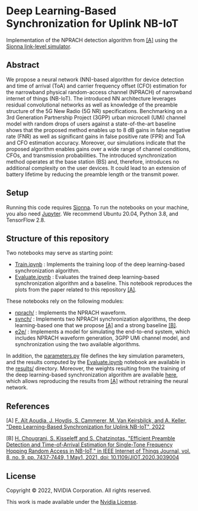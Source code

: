 <!-- SPDX-FileCopyrightText: Copyright (c) 2022 NVIDIA CORPORATION & AFFILIATES. All rights reserved.
SPDX-License-Identifier: LicenseRef-NvidiaProprietary

NVIDIA CORPORATION, its affiliates and licensors retain all intellectual
property and proprietary rights in and to this material, related
documentation and any modifications thereto. Any use, reproduction,
disclosure or distribution of this material and related documentation
without an express license agreement from NVIDIA CORPORATION or
its affiliates is strictly prohibited. -->

# Deep Learning-Based Synchronization for Uplink NB-IoT

Implementation of the NPRACH detection algorithm from
[[A]](https://arxiv.org/abs/2205.10805) using the
[Sionna link-level simulator](https://nvlabs.github.io/sionna/).

## Abstract

We propose a neural network (NN)-based algorithm for device detection and time
of arrival (ToA) and carrier frequency offset (CFO) estimation for the
narrowband physical random-access channel (NPRACH) of narrowband internet of
things (NB-IoT). The introduced NN architecture leverages residual convolutional
networks as well as knowledge of the preamble structure of the 5G New Radio
(5G NR) specifications. Benchmarking on a 3rd Generation Partnership Project
(3GPP) urban microcell (UMi) channel model with random drops of users against a
state-of-the-art baseline shows that the proposed method enables up to 8 dB
gains in false negative rate (FNR) as well as significant gains in false
positive rate (FPR) and ToA and CFO estimation accuracy. Moreover, our
simulations indicate that the proposed algorithm enables gains over a wide range
of channel conditions, CFOs, and transmission probabilities. The introduced
synchronization method operates at the base station (BS) and, therefore,
introduces no additional complexity on the user devices. It could lead to an
extension of battery lifetime by reducing the preamble length or the transmit
power.

## Setup

Running this code requires [Sionna](https://nvlabs.github.io/sionna/).
To run the notebooks on your machine, you also need [Jupyter](https://jupyter.org).
We recommend Ubuntu 20.04, Python 3.8, and TensorFlow 2.8.

## Structure of this repository

Two notebooks may serve as starting point:

* [Train.ipynb](Train.ipynb) : Implements the training loop of the deep learning-based synchronization algorithm.
* [Evaluate.ipynb](Evaluate.ipynb) : Evaluates the trained deep learning-based synchronization algorithm and a baseline. This notebook reproduces the plots from the paper related to this repository [[A]](https://arxiv.org/abs/2205.10805).

These notebooks rely on the following modules:

* [nprach/](nrpach/) : Implements the NPRACH waveform.
* [synch/](synch/) : Implements two NPRACH synchronization algorithms, the deep learning-based one that we propose [[A]](https://arxiv.org/abs/2205.10805) and a strong baseline [[B]](https://ieeexplore.ieee.org/abstract/document/9263250/).
* [e2e/](e2e/) : Implements a model for simulating the end-to-end system, which includes NPRACH waveform generation, 3GPP UMi channel model, and synchronization using the two available algorithms.

In addition, the [parameters.py](parameters.py) file defines the key simulation parameters, and the results computed by the [Evaluate.ipynb](Evaluate.ipynb) notebook are available in the [results/](results/) directory.
Moreover, the weights resulting from the training of the deep learning-based synchronization algorithm are available [here](https://drive.google.com/file/d/1qw8YG5RieJB7qf-Pj_FfqCLHdZtTXpFi/view?usp=sharing), which allows reproducing the results from [[A]](https://arxiv.org/abs/2205.10805) without retraining the neural network.

## References

[A] [F. Aït Aoudia, J. Hoydis, S. Cammerer, M. Van Keirsbilck, and A. Keller, "Deep Learning-Based Synchronization for Uplink NB-IoT", 2022](https://arxiv.org/abs/2205.10805)

[B] [H. Chougrani, S. Kisseleff and S. Chatzinotas, "Efficient Preamble Detection and Time-of-Arrival Estimation for Single-Tone Frequency Hopping Random Access in NB-IoT," in IEEE Internet of Things Journal, vol. 8, no. 9, pp. 7437-7449, 1 May1, 2021, doi: 10.1109/JIOT.2020.3039004](https://ieeexplore.ieee.org/abstract/document/9263250/)

## License

Copyright &copy; 2022, NVIDIA Corporation. All rights reserved.

This work is made available under the [Nvidia License](LICENSE.txt).
